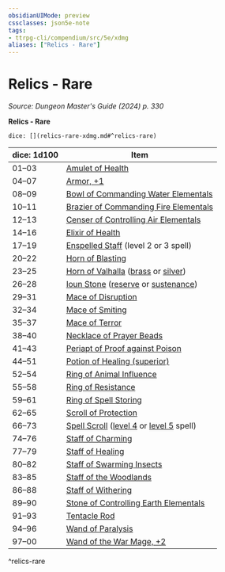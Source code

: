 ```yaml
---
obsidianUIMode: preview
cssclasses: json5e-note
tags:
- ttrpg-cli/compendium/src/5e/xdmg
aliases: ["Relics - Rare"]
---
```

# Relics - Rare
*Source: Dungeon Master's Guide (2024) p. 330* 

**Relics - Rare**

`dice: [](relics-rare-xdmg.md#^relics-rare)`

| dice: 1d100 | Item |
|-------------|------|
| 01–03 | [Amulet of Health](Mechanics/items/amulet-of-health-xdmg.md) |
| 04–07 | [Armor, +1](Mechanics/items/1-armor-xdmg.md) |
| 08–09 | [Bowl of Commanding Water Elementals](Mechanics/items/bowl-of-commanding-water-elementals-xdmg.md) |
| 10–11 | [Brazier of Commanding Fire Elementals](Mechanics/items/brazier-of-commanding-fire-elementals-xdmg.md) |
| 12–13 | [Censer of Controlling Air Elementals](Mechanics/items/censer-of-controlling-air-elementals-xdmg.md) |
| 14–16 | [Elixir of Health](Mechanics/items/elixir-of-health-xdmg.md) |
| 17–19 | [Enspelled Staff](Mechanics/items/enspelled-staff-xdmg.md) (level 2 or 3 spell) |
| 20–22 | [Horn of Blasting](Mechanics/items/horn-of-blasting-xdmg.md) |
| 23–25 | [Horn of Valhalla](Mechanics/items/horn-of-valhalla-xdmg.md) ([brass](Mechanics/items/horn-of-valhalla-brass-xdmg.md) or [silver](Mechanics/items/horn-of-valhalla-silver-xdmg.md)) |
| 26–28 | [Ioun Stone](Mechanics/items/ioun-stone-xdmg.md) ([reserve](Mechanics/items/ioun-stone-reserve-xdmg.md) or [sustenance](Mechanics/items/ioun-stone-sustenance-xdmg.md)) |
| 29–31 | [Mace of Disruption](Mechanics/items/mace-of-disruption-xdmg.md) |
| 32–34 | [Mace of Smiting](Mechanics/items/mace-of-smiting-xdmg.md) |
| 35–37 | [Mace of Terror](Mechanics/items/mace-of-terror-xdmg.md) |
| 38–40 | [Necklace of Prayer Beads](Mechanics/items/necklace-of-prayer-beads-xdmg.md) |
| 41–43 | [Periapt of Proof against Poison](Mechanics/items/periapt-of-proof-against-poison-xdmg.md) |
| 44–51 | [Potion of Healing (superior)](Mechanics/items/potion-of-superior-healing-xdmg.md) |
| 52–54 | [Ring of Animal Influence](Mechanics/items/ring-of-animal-influence-xdmg.md) |
| 55–58 | [Ring of Resistance](Mechanics/items/ring-of-resistance-xdmg.md) |
| 59–61 | [Ring of Spell Storing](Mechanics/items/ring-of-spell-storing-xdmg.md) |
| 62–65 | [Scroll of Protection](Mechanics/items/scroll-of-protection-xdmg.md) |
| 66–73 | [Spell Scroll](Mechanics/items/spell-scroll-xdmg.md) ([level 4](Mechanics/items/spell-scroll-level-4-xdmg.md) or [level 5](Mechanics/items/spell-scroll-level-5-xdmg.md) spell) |
| 74–76 | [Staff of Charming](Mechanics/items/staff-of-charming-xdmg.md) |
| 77–79 | [Staff of Healing](Mechanics/items/staff-of-healing-xdmg.md) |
| 80–82 | [Staff of Swarming Insects](Mechanics/items/staff-of-swarming-insects-xdmg.md) |
| 83–85 | [Staff of the Woodlands](Mechanics/items/staff-of-the-woodlands-xdmg.md) |
| 86–88 | [Staff of Withering](Mechanics/items/staff-of-withering-xdmg.md) |
| 89–90 | [Stone of Controlling Earth Elementals](Mechanics/items/stone-of-controlling-earth-elementals-xdmg.md) |
| 91–93 | [Tentacle Rod](Mechanics/items/tentacle-rod-xdmg.md) |
| 94–96 | [Wand of Paralysis](Mechanics/items/wand-of-paralysis-xdmg.md) |
| 97–00 | [Wand of the War Mage, +2](Mechanics/items/2-wand-of-the-war-mage-xdmg.md) |
^relics-rare